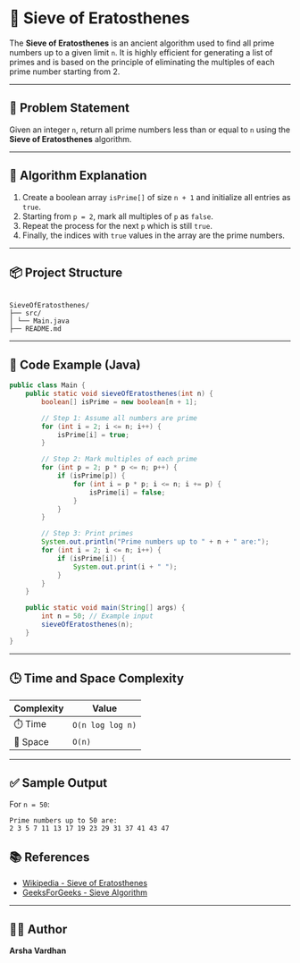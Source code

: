 # 🧮 Sieve of Eratosthenes

The **Sieve of Eratosthenes** is an ancient algorithm used to find all prime numbers up to a given limit `n`. It is highly efficient for generating a list of primes and is based on the principle of eliminating the multiples of each prime number starting from 2.

---

## 📌 Problem Statement

Given an integer `n`, return all prime numbers less than or equal to `n` using the **Sieve of Eratosthenes** algorithm.

---

## 🧠 Algorithm Explanation

1. Create a boolean array `isPrime[]` of size `n + 1` and initialize all entries as `true`.
2. Starting from `p = 2`, mark all multiples of `p` as `false`.
3. Repeat the process for the next `p` which is still `true`.
4. Finally, the indices with `true` values in the array are the prime numbers.

---

## 📦 Project Structure

```

SieveOfEratosthenes/
├── src/
│ └── Main.java
├── README.md

```

---

## 📄 Code Example (Java)

```java
public class Main {
    public static void sieveOfEratosthenes(int n) {
        boolean[] isPrime = new boolean[n + 1];

        // Step 1: Assume all numbers are prime
        for (int i = 2; i <= n; i++) {
            isPrime[i] = true;
        }

        // Step 2: Mark multiples of each prime
        for (int p = 2; p * p <= n; p++) {
            if (isPrime[p]) {
                for (int i = p * p; i <= n; i += p) {
                    isPrime[i] = false;
                }
            }
        }

        // Step 3: Print primes
        System.out.println("Prime numbers up to " + n + " are:");
        for (int i = 2; i <= n; i++) {
            if (isPrime[i]) {
                System.out.print(i + " ");
            }
        }
    }

    public static void main(String[] args) {
        int n = 50; // Example input
        sieveOfEratosthenes(n);
    }
}
```

---

## 🕒 Time and Space Complexity

| Complexity | Value            |
| ---------- | ---------------- |
| ⏱️ Time    | `O(n log log n)` |
| 💾 Space   | `O(n)`           |

---

## ✅ Sample Output

For `n = 50`:

```
Prime numbers up to 50 are:
2 3 5 7 11 13 17 19 23 29 31 37 41 43 47
```

## 📚 References

- [Wikipedia - Sieve of Eratosthenes](https://en.wikipedia.org/wiki/Sieve_of_Eratosthenes)
- [GeeksForGeeks - Sieve Algorithm](https://www.geeksforgeeks.org/sieve-of-eratosthenes/)

---

## 🧑‍💻 Author

**Arsha Vardhan**
